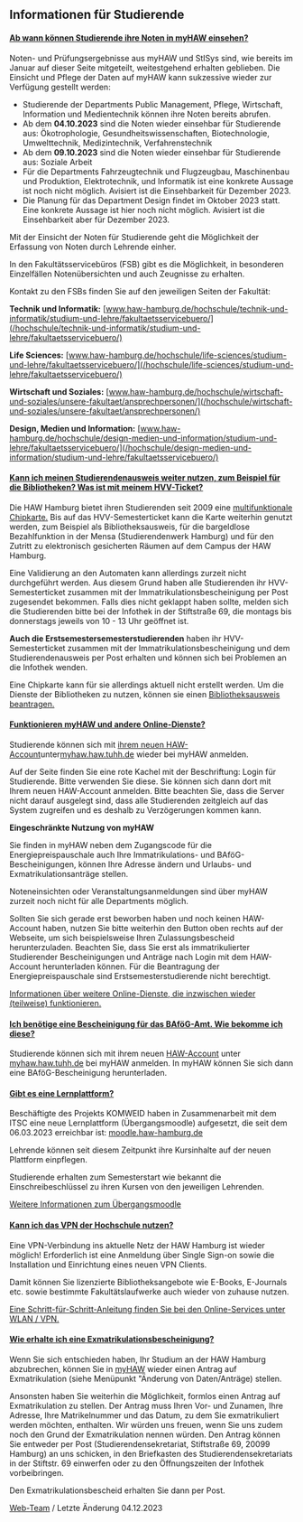 Infor­mationen für Studierende
----------

#### [Ab wann können Studierende ihre Noten in myHAW einsehen?](javascript:void(0))  ####

Noten- und Prüfungsergebnisse aus myHAW und StISys sind, wie bereits im Januar auf dieser Seite mitgeteilt, weitestgehend erhalten geblieben. Die Einsicht und Pflege der Daten auf myHAW kann sukzessive wieder zur Verfügung gestellt werden:

* Studierende der Departments Public Management, Pflege, Wirtschaft, Information und Medientechnik können ihre Noten bereits abrufen.
* Ab dem **04.10.2023** sind die Noten wieder einsehbar für Studierende aus: Ökotrophologie, Gesundheitswissenschaften, Biotechnologie, Umwelttechnik, Medizintechnik, Verfahrenstechnik
* Ab dem **09.10.2023** sind die Noten wieder einsehbar für Studierende aus: Soziale Arbeit
* Für die Departments Fahrzeugtechnik und Flugzeugbau, Maschinenbau und Produktion, Elektrotechnik, und Informatik ist eine konkrete Aussage ist noch nicht möglich. Avisiert ist die Einsehbarkeit für Dezember 2023.
* Die Planung für das Department Design findet im Oktober 2023 statt. Eine konkrete Aussage ist hier noch nicht möglich. Avisiert ist die Einsehbarkeit aber für Dezember 2023.

Mit der Einsicht der Noten für Studierende geht die Möglichkeit der Erfassung von Noten durch Lehrende einher.

In den Fakultätsservicebüros (FSB) gibt es die Möglichkeit, in besonderen Einzelfällen Notenübersichten und auch Zeugnisse zu erhalten.

Kontakt zu den FSBs finden Sie auf den jeweiligen Seiten der Fakultät:

**Technik und Informatik:** [www.haw-hamburg.de/hochschule/technik-und-informatik/studium-und-lehre/fakultaetsservicebuero/](/hochschule/technik-und-informatik/studium-und-lehre/fakultaetsservicebuero/)

**Life Sciences:** [www.haw-hamburg.de/hochschule/life-sciences/studium-und-lehre/fakultaetsservicebuero/](/hochschule/life-sciences/studium-und-lehre/fakultaetsservicebuero/)

**Wirtschaft und Soziales:** [www.haw-hamburg.de/hochschule/wirtschaft-und-soziales/unsere-fakultaet/ansprechpersonen/](/hochschule/wirtschaft-und-soziales/unsere-fakultaet/ansprechpersonen/)

**Design, Medien und Information:** [www.haw-hamburg.de/hochschule/design-medien-und-information/studium-und-lehre/fakultaetsservicebuero/](/hochschule/design-medien-und-information/studium-und-lehre/fakultaetsservicebuero/)

#### [Kann ich meinen Studierendenausweis weiter nutzen, zum Beispiel für die Bibliotheken? Was ist mit meinem HVV-Ticket?](javascript:void(0))  ####

Die HAW Hamburg bietet ihren Studierenden seit 2009 eine [multifunktionale Chipkarte.](/studium/studienorganisation/studierendenausweis/) Bis auf das HVV-Semesterticket kann die Karte weiterhin genutzt werden, zum Beispiel als Bibliotheksausweis, für die bargeldlose Bezahlfunktion in der Mensa (Studierendenwerk Hamburg) und für den Zutritt zu elektronisch gesicherten Räumen auf dem Campus der HAW Hamburg.

Eine Validierung an den Automaten kann allerdings zurzeit nicht durchgeführt werden. Aus diesem Grund haben alle Studierenden ihr HVV-Semesterticket zusammen mit der Immatrikulationsbescheinigung per Post zugesendet bekommen. Falls dies nicht geklappt haben sollte, melden sich die Studierenden bitte bei der Infothek in der Stiftstraße 69, die montags bis donnerstags jeweils von 10 - 13 Uhr geöffnet ist.

**Auch die Erstsemestersemesterstudierenden** haben ihr HVV-Semesterticket zusammen mit der Immatrikulationsbescheinigung und dem Studierendenausweis per Post erhalten und können sich bei Problemen an die Infothek wenden.

Eine Chipkarte kann für sie allerdings aktuell nicht erstellt werden. Um die Dienste der Bibliotheken zu nutzen, können sie einen [Bibliotheksausweis beantragen.](/hibs/bibliotheksnutzung/bibliotheksausweis/)

#### [Funktionieren myHAW und andere Online-Dienste?](javascript:void(0))  ####

Studierende können sich mit [ihrem neuen HAW-Account](/haw-account/)unter[myhaw.haw.tuhh.de](http://myhaw.haw.tuhh.de) wieder bei myHAW anmelden.

Auf der Seite finden Sie eine rote Kachel mit der Beschriftung: Login für Studierende. Bitte verwenden Sie diese. Sie können sich dann dort mit Ihrem neuen HAW-Account anmelden. Bitte beachten Sie, dass die Server nicht darauf ausgelegt sind, dass alle Studierenden zeitgleich auf das System zugreifen und es deshalb zu Verzögerungen kommen kann.

**Eingeschränkte Nutzung von myHAW**

Sie finden in myHAW neben dem Zugangscode für die Energiepreispauschale auch Ihre Immatrikulations- und BAföG-Bescheinigungen, können Ihre Adresse ändern und Urlaubs- und Exmatrikulationsanträge stellen.

Noteneinsichten oder Veranstaltungsanmeldungen sind über myHAW zurzeit noch nicht für alle Departments möglich.

Sollten Sie sich gerade erst beworben haben und noch keinen HAW-Account haben, nutzen Sie bitte weiterhin den Button oben rechts auf der Webseite, um sich beispielsweise Ihren Zulassungsbescheid herunterzuladen. Beachten Sie, dass Sie erst als immatrikulierter Studierender Bescheinigungen und Anträge nach Login mit dem HAW-Account herunterladen können. Für die Beantragung der Energiepreispauschale sind Erstsemesterstudierende nicht berechtigt.

[Informationen über weitere Online-Dienste, die inzwischen wieder (teilweise) funktionieren.](/online-services/)

#### [Ich benötige eine Bescheinigung für das BAföG-Amt. Wie bekomme ich diese?](javascript:void(0))  ####

Studierende können sich mit ihrem neuen [HAW-Account](/haw-account/) unter [myhaw.haw.tuhh.de](https://myhaw.haw.tuhh.de) bei myHAW anmelden. In myHAW können Sie sich dann eine BAföG-Bescheinigung herunterladen.

#### [Gibt es eine Lernplattform?](javascript:void(0))  ####

Beschäftigte des Projekts KOMWEID haben in Zusammenarbeit mit dem ITSC eine neue Lernplattform (Übergangsmoodle) aufgesetzt, die seit dem 06.03.2023 erreichbar ist: [moodle.haw-hamburg.de](https://moodle.haw-hamburg.de)

Lehrende können seit diesem Zeitpunkt ihre Kursinhalte auf der neuen Plattform einpflegen.

Studierende erhalten zum Semesterstart wie bekannt die Einschreibeschlüssel zu ihren Kursen von den jeweiligen Lehrenden.

[Weitere Informationen zum Übergangsmoodle](/online-services/moodle/)

#### [Kann ich das VPN der Hochschule nutzen?](javascript:void(0))  ####

Eine VPN-Verbindung ins aktuelle Netz der HAW Hamburg ist wieder möglich! Erforderlich ist eine Anmeldung über Single Sign-on sowie die Installation und Einrichtung eines neuen VPN Clients.

Damit können Sie lizenzierte Bibliotheksangebote wie E-Books, E-Journals etc. sowie bestimmte Fakultätslaufwerke auch wieder von zuhause nutzen.

[Eine Schritt-für-Schritt-Anleitung finden Sie bei den Online-Services unter WLAN / VPN.](/wlan/)

#### [Wie erhalte ich eine Exmatrikulationsbescheinigung?](javascript:void(0))  ####

Wenn Sie sich entschieden haben, Ihr Studium an der HAW Hamburg abzubrechen, können Sie in [myHAW](https://myhaw.haw.tuhh.de) wieder einen Antrag auf Exmatrikulation (siehe Menüpunkt "Änderung von Daten/Anträge) stellen.

Ansonsten haben Sie weiterhin die Möglichkeit, formlos einen Antrag auf Exmatrikulation zu stellen. Der Antrag muss Ihren Vor- und Zunamen, Ihre Adresse, Ihre Matrikelnummer und das Datum, zu dem Sie exmatrikuliert werden möchten, enthalten. Wir würden uns freuen, wenn Sie uns zudem noch den Grund der Exmatrikulation nennen würden. Den Antrag können Sie entweder per Post (Studierendensekretariat, Stiftstraße 69, 20099 Hamburg) an uns schicken, in den Briefkasten des Studierendensekretariats in der Stiftstr. 69 einwerfen oder zu den Öffnungszeiten der Infothek vorbeibringen.

Den Exmatrikulationsbescheid erhalten Sie dann per Post.

[Web-Team](#) / Letzte Änderung 04.12.2023
